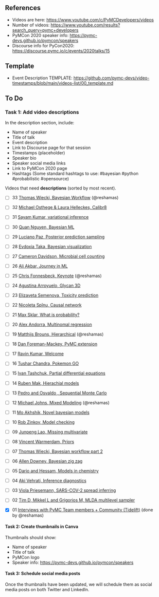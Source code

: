 ## References
- Videos are here:  https://www.youtube.com/c/PyMCDevelopers/videos
- Number of videos: https://www.youtube.com/results?search_query=pymc+developers 
- PyMCon 2020 speaker info: https://pymc-devs.github.io/pymcon/speakers
- Discourse info for PyCon2020:  https://discourse.pymc.io/c/events/2020talks/15

## Template
- Event Description TEMPLATE:  https://github.com/pymc-devs/video-timestamps/blob/main/videos-list/00_template.md

## To Do
### Task 1: Add video descriptions
In the description section, include:
- Name of speaker
- Title of talk
- Event description
- Link to Discourse page for that session
- Timestamps (placeholder)
- Speaker bio
- Speaker social media links
- Link to PyMCon 2020 page
- Hashtags (Some standard hashtags to use:  #bayesian #python #probabilistic #opensource)

Videos that need **descriptions** (sorted by most recent).

- [ ] 33 [Thomas Wiecki, Bayesian Workflow](https://youtu.be/ZxR3mw-Znzc) (@reshamas)
- [ ] 32 [Michael Osthege & Laura Helleckes, Calibr8](https://youtu.be/14Ca--VJKxI)
- [ ] 31 [Sayam Kumar, variational inference](https://youtu.be/IrudJ-dgfOw)
- [ ] 30 [Quan Nguyen, Bayesian ML](https://youtu.be/Y7U8jhKtdBA)
- [ ] 29 [Luciano Paz, Posterior prediction sampling](https://youtu.be/IhTfuO8wSDA)
- [ ] 28 [Evdoxia Taka, Bayesian visualization](https://www.youtube.com/watch?v=2hadiSJRAJI)
- [ ] 27 [Cameron Davidson, Microbial cell counting](https://www.youtube.com/watch?v=Oc6cgRwPEzU)
- [ ] 26 [Ali Akbar, Journey in ML](https://www.youtube.com/watch?v=Ym9GRRZQZrQ)
- [ ] 25 [Chris Fonnesbeck, Keynote](https://www.youtube.com/watch?v=RXODDVK7B-g) (@reshamas)
- [ ] 24 [Agustina Arroyuelo, Glycan 3D](https://www.youtube.com/watch?v=Rt8yEY6Fk80)
- [ ] 23 [Elizaveta Semenova, Toxicity prediction](https://www.youtube.com/watch?v=fxydbmTfsk4)
- [ ] 22 [Nicoleta Spînu, Causal network](https://www.youtube.com/watch?v=2nfcwZCLDAE)
- [ ] 21 [Max Sklar, What is probability?](https://www.youtube.com/watch?v=cv2TvH7r6W0)
- [ ] 20 [Alex Andorra, Multinomal regression](https://www.youtube.com/watch?v=EYdIzSYwbSw)
- [ ] 19 [Matthijs Brouns, Hierarchical](https://www.youtube.com/watch?v=appLxcMLT9Y) (@reshamas)
- [ ] 18 [Dan Foreman-Mackey, PyMC extension](https://www.youtube.com/watch?v=ESyo2eeo-UM)
- [ ] 17 [Ravin Kumar, Welcome](https://www.youtube.com/watch?v=LTLfeNyioR8&t=95s)
- [ ] 16 [Tushar Chandra, Pokemon GO](https://www.youtube.com/watch?v=v0PiWcnEpiw)
- [ ] 15 [Ivan Tashchuk, Partial differential equations](https://www.youtube.com/watch?v=8FC1umbf67o)
- [ ] 14 [Ruben Mak, Hierachial models](https://www.youtube.com/watch?v=aeAJofHfUFk)
- [ ] 13 [Pedro and Osvaldo , Sequential Monte Carlo](https://www.youtube.com/watch?v=pv_SqScYdsg)
- [ ] 12 [Michael Johns, Mixed Modeling](https://www.youtube.com/watch?v=UznM_-_760Y) (@reshamas)
- [ ] 11 [Mo Akhshik, Novel bayesian models](https://www.youtube.com/watch?v=hx8S7bfJpDA)
- [ ] 10 [Rob Zinkov, Model checking](https://www.youtube.com/watch?v=vfqPGGCpY6I)
- [ ] 09 [Junpeng Lao, Missing multivariate](https://www.youtube.com/watch?v=nJ3XefApED0)
- [ ] 08 [Vincent Warmerdam, Priors](https://www.youtube.com/watch?v=WfcCXlxkBb0)
- [ ] 07 [Thomas Wiecki, Bayesian workflow part 2](https://www.youtube.com/watch?v=_DCkJkMji0U)
- [ ] 06 [Allen Downey, Bayesian zig zag](https://www.youtube.com/watch?v=EYS3oDhLsP0)
- [ ] 05 [Dario and Hessam, Models in chemistry](https://www.youtube.com/watch?v=q8n8XD-cB90)
- [ ] 04 [Aki Vehrati, Inference diagnostics](https://www.youtube.com/watch?v=HKPm6txxxQM)
- [ ] 03 [Viola Priesemann, SARS-COV-2 spread inferring](https://www.youtube.com/watch?v=btHkSlePV5Q)
- [ ] 02 [Tim D, Mikkel L and Grigorios M, MLDA multilevel sampler](https://www.youtube.com/watch?v=NvsGyvAElLY)
- [x] 01 [Interviews with PyMC Team members + Community (Tidelift)](https://www.youtube.com/watch?v=cP_fD5AlVYw) (done by @reshamas)


#### Task 2: Create thumbnails in Canva
Thumbnails should show:  
- Name of speaker
- Title of talk
- PyMCon logo
- Speaker info: https://pymc-devs.github.io/pymcon/speakers

#### Task 3: Schedule social media posts
Once the thumbnails have been updated, we will schedule them as social media posts on both Twitter and LinkedIn.
